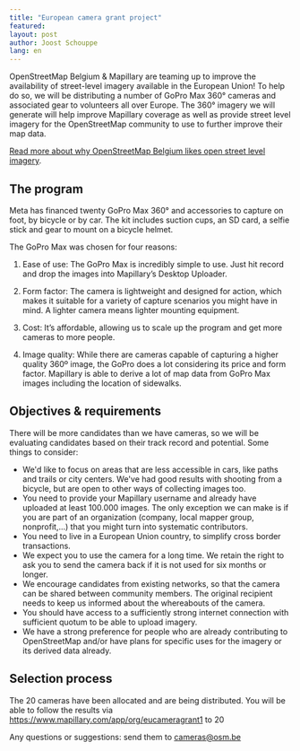 ```yaml
---
title: "European camera grant project"
featured:
layout: post
author: Joost Schouppe
lang: en
---
```


OpenStreetMap Belgium & Mapillary are teaming up to improve the availability of street-level imagery available in the European Union! To help do so, we will be distributing a number of GoPro Max 360° cameras and associated gear to volunteers all over Europe. The 360° imagery we will generate will help improve Mapillary coverage as well as provide street level imagery for the OpenStreetMap community to use to further improve their map data.

[Read more about why OpenStreetMap Belgium likes open street level imagery](https://openstreetmap.be/en/projects/streetlevelimagery.html).

## The program


Meta has financed twenty GoPro Max 360° and accessories to capture on foot, by bicycle or by car. The kit includes suction cups, an SD card, a selfie stick and gear to mount on a bicycle helmet.

The GoPro Max was chosen for four reasons:
1. Ease of use: The GoPro Max is 	incredibly simple to use. Just hit record and drop the images into 	Mapillary’s Desktop 	Uploader. 	
 	
2. Form factor: The camera is 	lightweight and designed for action, which makes it suitable for a 	variety of capture scenarios you might have in mind. A lighter 	camera means lighter mounting equipment. 	
 	
3. Cost: It’s affordable, allowing 	us to scale up the program and get more cameras to more people. 	
 	
4. Image quality: While there are cameras capable of capturing a 	higher quality 360º image, the GoPro does a lot considering its 	price and form factor. Mapillary is able to derive a lot of map data 	from GoPro Max images including the location of sidewalks. 	


## Objectives & requirements

There will be more candidates than we have cameras, so we will be evaluating candidates based on their track record and potential. Some things to consider:

 * We'd like to focus on areas that are less accessible in cars, like paths and trails or city centers. We've had good results with shooting from a bicycle, but are open to other ways of collecting images too.
 * You need to provide your Mapillary username and already have uploaded at least 100.000 images. The only exception we can make is if you are part of an organization (company, local mapper group, nonprofit,...) that you might turn into systematic contributors.
 * You need to live in a European Union country, to simplify cross border transactions.
 * We expect you to use the camera for a long time. We retain the right to ask you to send the camera back if it is not used for six months or longer.
* We encourage candidates from existing networks, so that the camera can be shared between community members. The original recipient needs to keep us informed about the whereabouts of the camera.
 * You should have access to a sufficiently strong internet connection with sufficient quotum to be able to upload imagery.
 * We have a strong preference for people who are already contributing to OpenStreetMap and/or have plans for specific uses for the imagery or its derived data already.





## Selection process

The 20 cameras have been allocated and are being distributed. You will be able to follow the results via https://www.mapillary.com/app/org/eucameragrant1 to 20


Any questions or suggestions: send them to [cameras@osm.be](mailto:cameras@osm.be)

